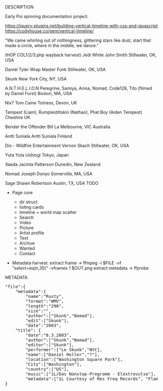 DESCRIPTION

Early Poi spinning documentation project.

https://jquery-plugins.net/building-vertical-timeline-with-css-and-javascript
https://codyhouse.co/gem/vertical-timeline/

"We came whirling out of nothingness, glittering stars like dust,
start that made a circle, where in the middle, we dance."

(HOP COL1/2/3.php wayback harvest)
Jedi White
John Smith
Stillwater, OK, USA 

Daniel Tyler
Wrap Master Funk
Stillwater, OK, USA

Skunk
New York City, NY, USA 

A.N.T.H.E.L.I.O.N
Peregrine, Samiya, Anisa, Nomad, Code128, Tito
(filmed by Daniel Furst)
Boston, MA, USA

Nix?
Tom Caine
Totness, Devon, UK

Tempest (Liam), Rumplestiltskin (Nathan), Phat Boy (Aiden Tempest)
Cheshire
UK 

Bender the Offender
Bill La
Melbourne, VIC Australia

Antti Suniala
Antti Suniala
Finland 

Dio - Wildfire Entertainment
Vernon Skach
Stillwater, OK, USA

Yuta
Yuta Ushiogi
Tokyo, Japan 

Xaeda
Jacinta Patterson
Dunedin, New Zealand 

Nomad
Joseph Donyo
Somerville, MA, USA

Sage
Shawn Robertson
Austin, TX, USA
TODO

- Page core
  - dir struct
  - listing cards
  - timeline + world map scatter
  - Search
  - Video
  - Picture
  - Artist profile
  - Text
  - Archive
  - Wanted
  - Contact

- Metadata harvest:
  extract frame -> ffmpeg -i $FILE -vf "select=eq(n\,35)" -vframes 1 $OUT.png
  extract metadata -> ffprobe

METADATA
<pre>
"file":{
	"metadata":{
		"name":"Rusty",
		"format":"WMV",
		"length":"290",
		"size":"",
		"author":["Skunk","Nomad"],
		"edit":["Skunk"],
		"date":"2003",
	"title": {
		"date":"8.3.2003",
		"author":["Skunk","Nomad"],
		"editor":["Skunk"],
		"performer":["Le Skunk","NYC],
		"name":["Daniel Holler","?"],
		"location":["Washington Square Park"],
		"City":["Washington"],
		"country":["US"],
		"music":["1L/Das Nonstop-Programm - Elextrovulse"],
		"metadata":["1L Courtesy of Res Freq Records", "FlambeVolupte","1337","ANTHELION","res-freq.com","13378u.org","antelion.net"]
}
</pre>
